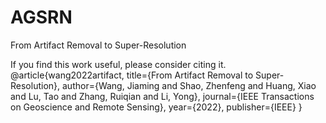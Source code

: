 # AGSRN
From Artifact Removal to Super-Resolution

If you find this work useful, please consider citing it.
@article{wang2022artifact,
  title={From Artifact Removal to Super-Resolution},
  author={Wang, Jiaming and Shao, Zhenfeng and Huang, Xiao and Lu, Tao and Zhang, Ruiqian and Li, Yong},
  journal={IEEE Transactions on Geoscience and Remote Sensing},
  year={2022},
  publisher={IEEE}
}
